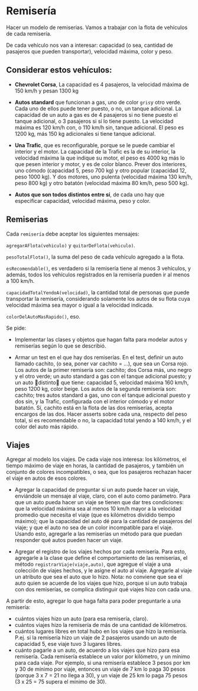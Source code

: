 # Remisería
Hacer un modelo de remiserias. Vamos a trabajar con la flota de vehículos de cada remisería.

De cada vehículo nos van a interesar: capacidad (o sea, cantidad de pasajeros que pueden transportar), velocidad máxima, color y peso.

## Considerar estos vehículos:

* **Chevrolet Corsa**, La capacidad  es 4 pasajeros, la velocidad máxima  de 150 km/h y pesan 1300 kg

* **Autos standard** que funcionan a gas, uno de color `gris`y otro verde. Cada uno de ellos puede tener puesto, o no, un tanque adicional. La capacidad de un auto a gas es de 4 pasajeros si no tiene puesto el tanque adicional, o 3 pasajeros si sí lo tiene puesto. La velocidad máxima es 120 km/h con, o 110 km/h sin, tanque adicional. El peso es 1200 kg, más 150 kg adicionales si tiene tanque adicional.

* **Una Trafic**, que es reconfigurable, porque se le puede cambiar el interior y el motor. La capacidad de la Trafic es la de su interior, la velocidad máxima la que indique su motor, el peso es 4000 kg más lo que pesen interior y motor, y es de color blanco. Prever dos interiores, uno cómodo (capacidad 5, peso 700 kg) y otro popular (capacidad 12, peso 1000 kg). Y dos motores, uno pulenta (velocidad máxima 130 km/h, peso 800 kg) y otro batatón (velocidad máxima 80 km/h, peso 500 kg).

* **Autos que son todos distintos entre sí**, de cada uno hay que especificar capacidad, velocidad máxima, peso y color.

## Remiserias 

Cada `remisería` debe aceptar los siguientes mensajes:

`agregarAFlota(vehiculo)` y `quitarDeFlota(vehiculo)`.

`pesoTotalFlota()`, la suma del peso de cada vehículo agregado a la flota.

`esRecomendable()`, es verdadero si la remisería tiene al menos 3 vehículos, y además, todos los vehículos registrados en la remisería pueden ir al menos a 100 km/h.

`capacidadTotalYendoA(velocidad)`, la cantidad total de personas que puede transportar la remisería, considerando solamente los autos de su flota cuya velocidad máxima sea mayor o igual a la velocidad indicada.

`colorDelAutoMasRapido()`, eso.

Se pide:

- Implementar las clases y objetos que hagan falta para modelar autos y remiserías según lo que se describió.

- Armar un test en el que hay dos remiserías.
En el test, definir un auto llamado cachito, (o sea, poner var cachito = ...), que sea un Corsa rojo.
Los autos de la primer remisería son: cachito; dos Corsa más, uno negro y el otro verde; un auto standard a gas con el tanque adicional puesto; y un auto distinto que tiene: capacidad 5, velocidad máxima 160 km/h, peso 1200 kg, color beige.
Los autos de la segunda remisería son: cachito; tres autos standard a gas, uno con el tanque adicional puesto y dos sin, y la Trafic, configurada con el interior cómodo y el motor batatón.
Sí, cachito está en la flota de las dos remiserías, acepta encargos de las dos.
Hacer asserts sobre cada una, respecto del peso total, si es recomendable o no, la capacidad total yendo a 140 km/h, y el color del auto más rápido.

## Viajes
Agregar al modelo los viajes. De cada viaje nos interesa: los kilómetros, el tiempo máximo de viaje en horas, la cantidad de pasajeros, y también un conjunto de colores incompatibles, o sea, que los pasajeros rechazan hacer el viaje en autos de esos colores.

- Agregar la capacidad de preguntar si un auto puede hacer un viaje, enviándole un mensaje al viaje, claro, con el auto como parámetro. Para que un auto pueda hacer un viaje se tienen que dar tres condiciones: que la velocidad máxima sea al menos 10
km/h mayor a la velocidad promedio que necesita el viaje (que es kilómetros dividido tiempo máximo); que la capacidad del auto dé para la cantidad de pasajeros del viaje; y que el auto no sea de un color incompatible para el viaje.
Usando esto, agregarle a las remiserías un método para que puedan responder qué autos pueden hacer un viaje.

- Agregar el registro de los viajes hechos por cada remisería. Para esto, agregarle a la clase que define el comportamiento de las remiserías, el método `registrarViaje(viaje,auto)`, que agregue el viaje a una colección de viajes hechos, y le asigne el auto al viaje. Agregarle al viaje un atributo que sea el auto que lo hizo.
Nota: no conviene que sea el auto quien se acuerde de los viajes que hizo, porque si un auto trabaja con dos remiserías, se complica distinguir qué viajes hizo con cada una.

A partir de esto, agregar lo que haga falta para poder preguntarle a una remisería:

  - cuántos viajes hizo un auto (para esa remisería, claro).
  - cuántos viajes hizo la remisería de más de una cantidad de kilómetros.
  - cuántos lugares libres en total hubo en los viajes que hizo la remisería. 
    P.ej. si la remisería hizo un viaje de 2 pasajeros usando un auto de capacidad 5, ese viaje tuvo 3 lugares libres.
  - cuánto pagarle a un auto, de acuerdo a los viajes que hizo para esa remisería.
    Cada remisería establece un valor por kilómetro, y un mínimo para cada viaje.
    Por ejemplo, si una remisería establece 3 pesos por km y 30 de mínimo por viaje, entonces un viaje de 7 km lo paga 30  pesos (porque 3 x 7 = 21 no llega a 30), y un viaje de 25 km lo paga 75 pesos (3 x 25 = 75 supera el mínimo de 30).


